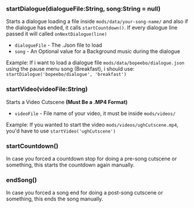 ### startDialogue(dialogueFile:String, song:String = null)
Starts a dialogue loading a file inside `mods/data/your-song-name/` and also if the dialogue has ended, it calls `startCountdown()`. If every dialogue line passed it will called `onNextDialogue(line)`

- `dialogueFile` - The .Json file to load
- `song` - An Optional value for a Background music during the dialogue

Example: If i want to load a dialogue file `mods/data/bopeebo/dialogue.json` using the pause menu song (Breakfast), i should use: `startDialogue('bopeebo/dialogue', 'breakfast')`

### startVideo(videoFile:String)
Starts a Video Cutscene **(Must Be a .MP4 Format)**

- `videoFile` - File name of your video, it must be inside `mods/videos/`

Example: If you wanted to start the video `mods/videos/ughCutscene.mp4`, you'd have to use `startVideo('ughCutscene')`

### startCountdown()
In case you forced a countdown stop for doing a pre-song cutscene or something, this starts the countdown again manually.

### endSong()
In case you forced a song end for doing a post-song cutscene or something, this ends the song manually.
